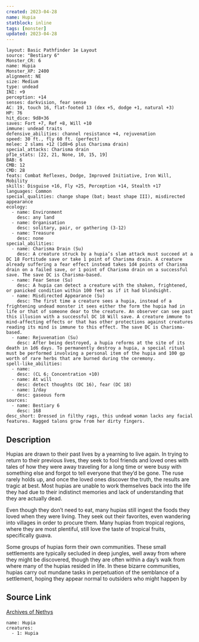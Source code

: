 ```yaml
---
created: 2023-04-28
name: Hupia
statblock: inline
tags: [monster]
updated: 2023-04-28
---
```

```statblock
layout: Basic Pathfinder 1e Layout
source: "Bestiary 6"
Monster_CR: 6
name: Hupia
Monster_XP: 2400
alignment: NE
size: Medium
type: undead
INI: +9
perception: +14
senses: darkvision, fear sense
AC: 19, touch 16, flat-footed 13 (dex +5, dodge +1, natural +3)
HP: 76
hit_dice: 9d8+36
saves: Fort +7, Ref +8, Will +10
immune: undead traits
defensive_abilities: channel resistance +4, rejuvenation
speed: 30 ft., fly 60 ft. (perfect)
melee: 2 slams +12 (1d8+6 plus Charisma drain)
special_attacks: Charisma drain
pf1e_stats: [22, 21, None, 10, 15, 19]
BAB: 6
CMB: 12
CMD: 28
feats: Combat Reflexes, Dodge, Improved Initiative, Iron Will, Mobility
skills: Disguise +16, Fly +25, Perception +14, Stealth +17
languages: Common
special_qualities: change shape (bat; beast shape III), misdirected appearance
ecology:
  - name: Environment
    desc: any land
  - name: Organisation
    desc: solitary, pair, or gathering (3-12)
  - name: Treasure
    desc: none
special_abilities:
  - name: Charisma Drain (Su)
    desc: A creature struck by a hupia’s slam attack must succeed at a DC 18 Fortitude save or take 1 point of Charisma drain. A creature already suffering a fear effect instead takes 1d4 points of Charisma drain on a failed save, or 1 point of Charisma drain on a successful save. The save DC is Charisma-based.
  - name: Fear Sense (Su)
    desc: A hupia can detect a creature with the shaken, frightened, or panicked condition within 100 feet as if it had blindsight.
  - name: Misdirected Appearance (Su)
    desc: The first time a creature sees a hupia, instead of a frightening undead monster it sees either the form the hupia had in life or that of someone dear to the creature. An observer can see past this illusion with a successful DC 18 Will save. A creature immune to mind-affecting effects or that has other protections against creatures reading its mind is immune to this effect. The save DC is Charisma-based.
  - name: Rejuvenation (Su)
    desc: After being destroyed, a hupia reforms at the site of its death in 1d6 days. To permanently destroy a hupia, a special ritual must be performed involving a personal item of the hupia and 100 gp worth of rare herbs that are burned during the ceremony.
spell-like_abilities:
  - name:
    desc: (CL 6; Concentration +10)
  - name: At will
    desc: detect thoughts (DC 16), fear (DC 18)
  - name: 1/day
    desc: gaseous form
sources:
  - name: Bestiary 6
    desc: 168
desc_short: Dressed in filthy rags, this undead woman lacks any facial features. Ragged talons grow from her dirty fingers.
```
## Description
Hupias are drawn to their past lives by a yearning to live again. In trying to return to their previous lives, they seek to fool friends and loved ones with tales of how they were away traveling for a long time or were busy with something else and forgot to tell everyone that they’d be gone. The ruse rarely holds up, and once the loved ones discover the truth, the results are tragic at best. Most hupias are unable to work themselves back into the life they had due to their indistinct memories and lack of understanding that they are actually dead. 

Even though they don’t need to eat, many hupias still ingest the foods they loved when they were living. They seek out their favorites, even wandering into villages in order to procure them. Many hupias from tropical regions, where they are most plentiful, still love the taste of tropical fruits, specifically guava. 

Some groups of hupias form their own communities. These small settlements are typically secluded in deep jungles, well away from where they might be discovered, though they are often within a day’s walk from where many of the hupias resided in life. In these bizarre communities, hupias carry out mundane tasks in perpetuation of the semblance of a settlement, hoping they appear normal to outsiders who might happen by
## Source Link
[Archives of Nethys](https://aonprd.com/MonsterDisplay.aspx?ItemName=Hupia)
```encounter-table
name: Hupia
creatures:
  - 1: Hupia
```
